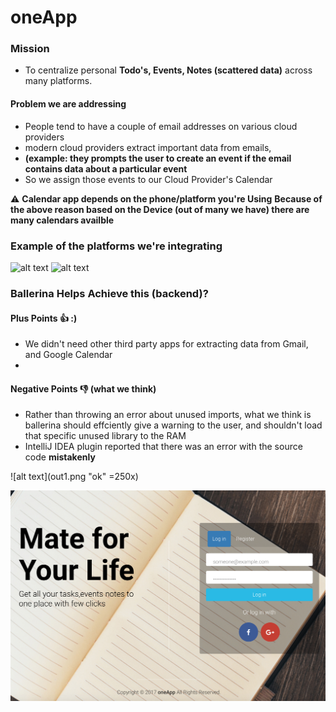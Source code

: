 # oneApp
### Mission 
- To centralize personal **Todo's, Events, Notes (scattered data)** across many platforms.

#### Problem we are addressing 
- People tend to have a couple of email addresses on various cloud providers
- modern cloud providers extract important data from emails,
- **(example: they prompts the user to create an event if the email contains data about a particular event**
- So we assign those events to our Cloud Provider's Calendar

⚠️️ **Calendar app depends on the phone/platform you're Using**
**Because of the above reason based on the Device (out of many we have) there are many calendars availble**

### Example of the platforms we're integrating
![alt text](https://ssl.gstatic.com/ui/v1/icons/mail/images/favicon5.ico "Logo Title Text 1")
![alt text](https://outlook.live.com/owa/favicon.ico "Logo Title Text 1")


### Ballerina Helps Achieve this (backend)?
#### Plus Points 👍 :)
- We didn't need other third party apps for extracting data from Gmail, and Google Calendar 
- 

#### Negative Points 👎 (what we think)
- Rather than throwing an error about unused imports, what we think is ballerina should effciently give a warning to the user, and shouldn't load that specific unused library to the RAM
- IntelliJ IDEA plugin reported that there was an error with the source code **mistakenly**


![alt text](out1.png "ok" =250x)

![alt text](out.png "ok")